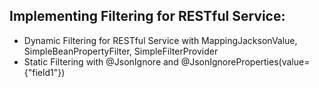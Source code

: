 ##  Implementing Filtering for RESTful Service: 
 - Dynamic Filtering for RESTful Service with  MappingJacksonValue,  SimpleBeanPropertyFilter, SimpleFilterProvider
 - Static Filtering with @JsonIgnore and @JsonIgnoreProperties(value={"field1"})